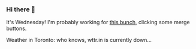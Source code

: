 ### Hi there :wave:

It's Wednesday! I'm probably working for [this bunch](https://github.com/kohofinancial), clicking some merge buttons.

Weather in Toronto: who knows, wttr.in is currently down...
